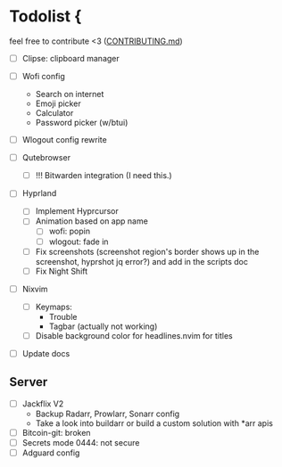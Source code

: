 # Todolist {

feel free to contribute <3 ([CONTRIBUTING.md](CONTRIBUTING.md))

- [ ] Clipse: clipboard manager
- [ ] Wofi config
  - Search on internet
  - Emoji picker
  - Calculator
  - Password picker (w/btui)
- [ ] Wlogout config rewrite

- [ ] Qutebrowser
  - [ ] !!! Bitwarden integration (I need this.)

- [ ] Hyprland
  - [ ] Implement Hyprcursor
  - [ ] Animation based on app name
    - [ ] wofi: popin
    - [ ] wlogout: fade in
  - [ ] Fix screenshots (screenshot region's border shows up in the screenshot, hyprshot jq error?) and add in the scripts doc
  - [ ] Fix Night Shift

- [ ] Nixvim
  - [ ] Keymaps:
    - Trouble
    - Tagbar (actually not working)
  - [ ] Disable background color for headlines.nvim for titles

- [ ] Update docs

## Server

- [ ] Jackflix V2
  - Backup Radarr, Prowlarr, Sonarr config
  - Take a look into buildarr or build a custom solution with *arr apis
- [ ] Bitcoin-git: broken
- [ ] Secrets mode 0444: not secure
- [ ] Adguard config
